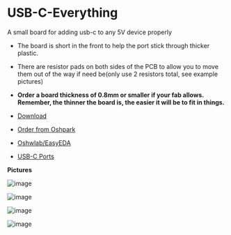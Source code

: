 # USB-C-Everything
A small board for adding usb-c to any 5V device properly

- The board is short in the front to help the port stick through thicker plastic.
- There are resistor pads on both sides of the PCB to allow you to move them out of the way if need be(only use 2 resistors total, see example pictures)  

- **Order a board thickness of 0.8mm or smaller if your fab allows. Remember, the thinner the board is, the easier it will be to fit in things.**  
- [Download](https://github.com/pbanj/USB-C-Everything/blob/main/USB-C%20Everything.zip?raw=true)  
- [Order from Oshpark](https://oshpark.com/shared_projects/IqXttbLq)  
- [Oshwlab/EasyEDA](https://oshwlab.com/pbanj/usbc-all-the-things)  
- [USB-C Ports](https://a.aliexpress.com/_mrkukGI)  


**Pictures**  

![image](https://user-images.githubusercontent.com/17306233/209408559-34973114-5b14-4a06-a46f-8324a5f89451.png)  

![image](https://user-images.githubusercontent.com/17306233/209408449-67fb0d59-3934-473e-ab88-763083dc7f34.png)  

![image](https://user-images.githubusercontent.com/17306233/209297996-01a18d60-047c-490a-b9e7-fd4dde0d301e.png)  

![image](https://user-images.githubusercontent.com/17306233/209408002-1a4238ae-6cd0-4c46-93dc-03be46f73707.png)  


